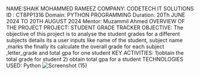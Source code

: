 NAME:SHAIK MOHAMMED RAMEEZ COMPANY: CODETECH IT SOLUTIONS ID : CT8PP1316 Domain: PYTHON PROGRAMMING Duration: 20Th JUNE 2024 TO 20TH AUGUST 2024 Mentor: Muzammil Ahmed OVERVIEW OF THE PROJECT PROJECT: STUDENT GRADE TRACKER OBJECTIVE: The objective of this project is to analyse the student grades for a different subjects details its a user inputs like name of the student, subject name ,marks the finally its calculate the overall grade for each subject ,letter_grade and total gpa for one student KEY ACTIVITIES: 1)obtain the total grade for student 2) obtain total gpa for a student TECHNOLOGIES USED: Python 
![Screenshot (15)](https://github.com/ShaikMohammedRameez/CODTECH-TASK2/assets/174429783/715832ae-c770-4ac7-8123-0f402ce8f4d3)
